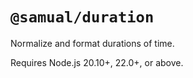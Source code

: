 # `@samual/duration`
Normalize and format durations of time.

Requires Node.js 20.10+, 22.0+, or above.
